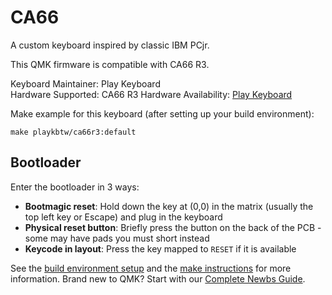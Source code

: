 # CA66

A custom keyboard inspired by classic IBM PCjr.

This QMK firmware is compatible with CA66 R3.

Keyboard Maintainer: Play Keyboard   
Hardware Supported: CA66 R3
Hardware Availability: [Play Keyboard](https://www.play-keyboard.store/collections/group-buys/products/ca66-keyboard-kit-round-3)  


Make example for this keyboard (after setting up your build environment):

    make playkbtw/ca66r3:default

## Bootloader

Enter the bootloader in 3 ways:

* **Bootmagic reset**: Hold down the key at (0,0) in the matrix (usually the top left key or Escape) and plug in the keyboard
* **Physical reset button**: Briefly press the button on the back of the PCB - some may have pads you must short instead
* **Keycode in layout**: Press the key mapped to `RESET` if it is available

See the [build environment setup](https://docs.qmk.fm/#/getting_started_build_tools) and the [make instructions](https://docs.qmk.fm/#/getting_started_make_guide) for more information. Brand new to QMK? Start with our [Complete Newbs Guide](https://docs.qmk.fm/#/newbs).
